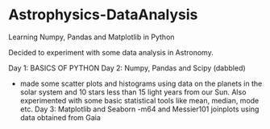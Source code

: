 # Astrophysics-DataAnalysis
Learning Numpy, Pandas and Matplotlib in Python


Decided to experiment with some data analysis in Astronomy. 

Day 1: BASICS OF PYTHON
Day 2: Numpy, Pandas and Scipy (dabbled)
 - made some scatter plots and histograms using data on the planets in the solar system and 10 stars less than 15 light years from our Sun. Also experimented with some basic statistical tools like mean, median, mode etc.
Day 3: Matplotlib and Seaborn
-m64 and Messier101 joinplots using data obtained from Gaia
